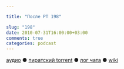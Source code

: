 ```yaml
---

title: "После РТ 198"

slug: "198"
date: 2010-07-31T16:00:00+03:00
comments: true
categories: podcast
---
```

[аудио](http://cdn.radio-t.com/rt198post.mp3) ● [пиратский torrent](http://pirates.radio-t.com/torrents/rt198post.mp3.torrent) ● [лог чата](http://chat.radio-t.com/logs/radio-t-198.html) ● [wiki](http://wiki.radio-t.com/%D0%9F%D0%BE%D1%81%D0%BB%D0%B5_%D0%A0%D0%A2_198)<audio src="http://cdn.radio-t.com/rt198post.mp3" preload="none">
